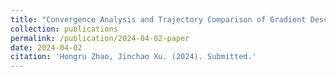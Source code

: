 ```yaml
---
title: "Convergence Analysis and Trajectory Comparison of Gradient Descent for Overparameterized Deep Linear Networks"
collection: publications
permalink: /publication/2024-04-02-paper
date: 2024-04-02
citation: 'Hongru Zhao, Jinchao Xu. (2024). Submitted.'
---
```

